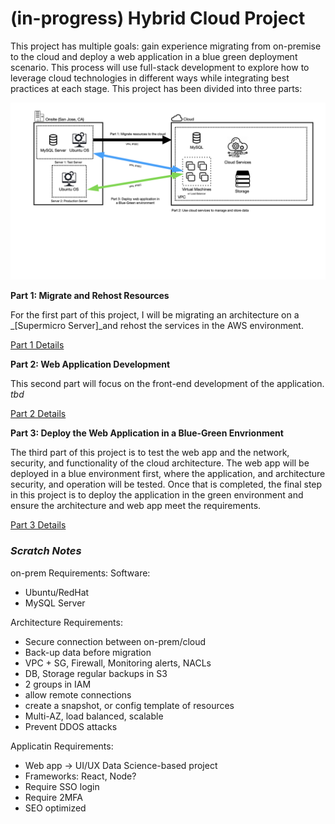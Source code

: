 # (in-progress) Hybrid Cloud Project

This project has multiple goals: gain experience migrating from on-premise to the cloud and deploy a web application in a blue green deployment scenario. This process will use full-stack development to explore how to leverage cloud technologies in different ways while integrating best practices at each stage. This project has been divided into three parts:

![highlevel-arch](https://github.com/lizgarseeyah/-in-progress-Hybrid-Cloud-Project/blob/master/img/architecture-sketch.jpeg)

**Part 1: Migrate and Rehost Resources**

For the first part of this project, I will be migrating an architecture on a _[Supermicro Server]_and rehost the services in the AWS environment.

[Part 1 Details](/-in-progress-Hybrid-Cloud-Project/page2.md)

**Part 2: Web Application Development**

This second part will focus on the front-end development of the application. _tbd_

[Part 2 Details](/-in-progress-Hybrid-Cloud-Project/page3.md)

**Part 3: Deploy the Web Application in a Blue-Green Envrionment**

The third part of this project is to test the web app and the network, security, and functionality of the cloud architecture. The web app will be deployed in a blue environment first, where the application, and architecture security, and operation will be tested. Once that is completed, the final step in this project is to deploy the application in the green environment and ensure the architecture and web app meet the requirements.

[Part 3 Details](/-in-progress-Hybrid-Cloud-Project/page4.md)


### **_Scratch Notes_**
on-prem Requirements:
Software:
  - Ubuntu/RedHat
  - MySQL Server

Architecture Requirements:
- Secure connection between on-prem/cloud
- Back-up data before migration
- VPC + SG, Firewall, Monitoring alerts, NACLs
- DB, Storage regular backups in S3
- 2 groups in IAM
- allow remote connections
- create a snapshot, or config template of resources
- Multi-AZ, load balanced, scalable
- Prevent DDOS attacks

Applicatin Requirements:
- Web app -> UI/UX Data Science-based project
- Frameworks: React, Node?
- Require SSO login
- Require 2MFA
- SEO optimized
